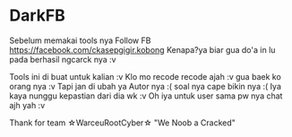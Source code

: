 # DarkFB

Sebelum memakai tools nya 
Follow FB https://facebook.com/ckasepgigir.kobong
Kenapa?ya biar gua do'a in lu pada berhasil ngcarck nya :v

Tools ini di buat untuk kalian :v
Klo mo recode recode ajah :v gua baek ko orang nya :v
Tapi jan di ubah ya Autor nya :( soal nya cape bikin nya :(
Iya kaya nunggu kepastian dari dia wk :v
Oh iya untuk user sama pw nya chat ajh yah :v 

Thank for team
☆WarceuRootCyber☆
"We Noob a Cracked"
